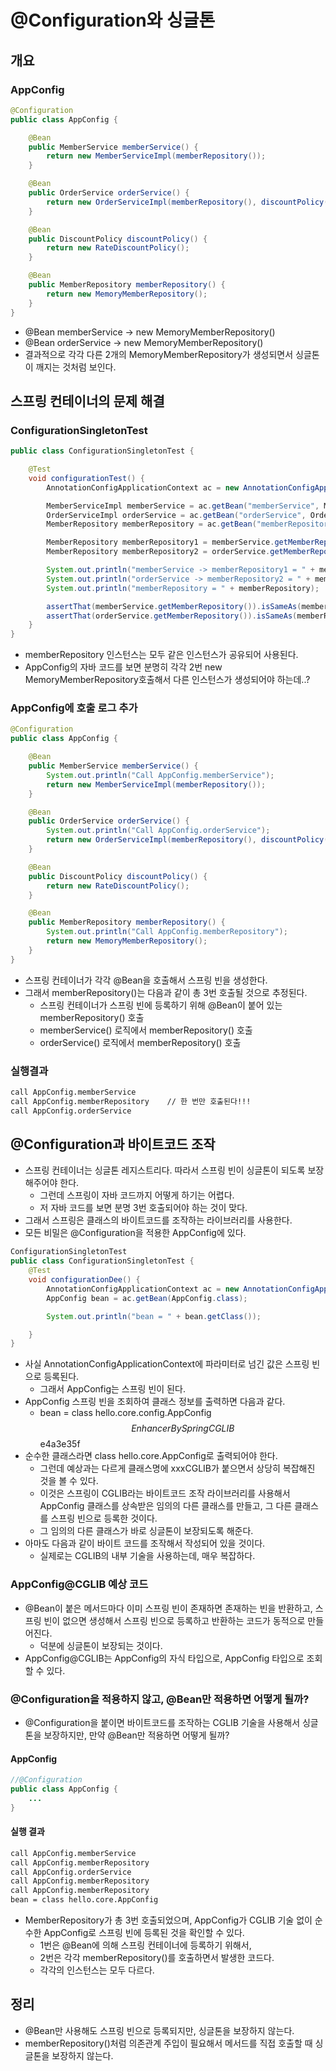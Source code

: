 # @Configuration와 싱글톤

## 개요
### AppConfig
```java
@Configuration
public class AppConfig {

    @Bean
    public MemberService memberService() {
        return new MemberServiceImpl(memberRepository());
    }

    @Bean
    public OrderService orderService() {
        return new OrderServiceImpl(memberRepository(), discountPolicy());
    }

    @Bean
    public DiscountPolicy discountPolicy() {
        return new RateDiscountPolicy();
    }

    @Bean
    public MemberRepository memberRepository() {
        return new MemoryMemberRepository();
    }
}
```
- @Bean memberService → new MemoryMemberRepository()
- @Bean orderService → new MemoryMemberRepository()
- 결과적으로 각각 다른 2개의 MemoryMemberRepository가 생성되면서 싱글톤이 깨지는 것처럼 보인다.

## 스프링 컨테이너의 문제 해결
### ConfigurationSingletonTest

```java
public class ConfigurationSingletonTest {

    @Test
    void configurationTest() {
        AnnotationConfigApplicationContext ac = new AnnotationConfigApplicationContext(AppConfig.class);

        MemberServiceImpl memberService = ac.getBean("memberService", MemberServiceImpl.class);
        OrderServiceImpl orderService = ac.getBean("orderService", OrderServiceImpl.class);
        MemberRepository memberRepository = ac.getBean("memberRepository", MemberRepository.class);

        MemberRepository memberRepository1 = memberService.getMemberRepository();
        MemberRepository memberRepository2 = orderService.getMemberRepository();

        System.out.println("memberService -> memberRepository1 = " + memberRepository1);
        System.out.println("orderService -> memberRepository2 = " + memberRepository2);
        System.out.println("memberRepository = " + memberRepository);

        assertThat(memberService.getMemberRepository()).isSameAs(memberRepository);
        assertThat(orderService.getMemberRepository()).isSameAs(memberRepository);
    }
}
```

- memberRepository 인스턴스는 모두 같은 인스턴스가 공유되어 사용된다.
- AppConfig의 자바 코드를 보면 분명히 각각 2번 new MemoryMemberRepository호출해서 다른 인스턴스가 생성되어야 하는데..?

### AppConfig에 호출 로그 추가
```java
@Configuration
public class AppConfig {

    @Bean
    public MemberService memberService() {
        System.out.println("Call AppConfig.memberService");
        return new MemberServiceImpl(memberRepository());
    }

    @Bean
    public OrderService orderService() {
        System.out.println("Call AppConfig.orderService");
        return new OrderServiceImpl(memberRepository(), discountPolicy());
    }

    @Bean
    public DiscountPolicy discountPolicy() {
        return new RateDiscountPolicy();
    }

    @Bean
    public MemberRepository memberRepository() {
        System.out.println("Call AppConfig.memberRepository");
        return new MemoryMemberRepository();
    }
}
```

- 스프링 컨테이너가 각각 @Bean을 호출해서 스프링 빈을 생성한다.
- 그래서 memberRepository()는 다음과 같이 총 3번 호출될 것으로 추정된다.
  - 스프링 컨테이너가 스프링 빈에 등록하기 위해 @Bean이 붙어 있는 memberRepository() 호출
  - memberService() 로직에서 memberRepository() 호출
  - orderService() 로직에서 memberRepository() 호출

### 실행결과
```bash
call AppConfig.memberService
call AppConfig.memberRepository    // 한 번만 호출된다!!!
call AppConfig.orderService
```

## @Configuration과 바이트코드 조작
- 스프링 컨테이너는 싱글톤 레지스트리다. 따라서 스프링 빈이 싱글톤이 되도록 보장해주어야 한다.
  - 그런데 스프링이 자바 코드까지 어떻게 하기는 어렵다.
  - 저 자바 코드를 보면 분명 3번 호출되어야 하는 것이 맞다.
- 그래서 스프링은 클래스의 바이트코드를 조작하는 라이브러리를 사용한다.
- 모든 비밀은 @Configuration을 적용한 AppConfig에 있다.

```java
ConfigurationSingletonTest
public class ConfigurationSingletonTest {
	@Test
    void configurationDee() {
        AnnotationConfigApplicationContext ac = new AnnotationConfigApplicationContext(AppConfig.class);
        AppConfig bean = ac.getBean(AppConfig.class);

        System.out.println("bean = " + bean.getClass());

    }
}
```
- 사실 AnnotationConfigApplicationContext에 파라미터로 넘긴 값은 스프링 빈으로 등록된다.
  - 그래서 AppConfig는 스프링 빈이 된다.
- AppConfig 스프링 빈을 조회하여 클래스 정보를 출력하면 다음과 같다.
  - bean = class hello.core.config.AppConfig$$EnhancerBySpringCGLIB$$e4a3e35f
- 순수한 클래스라면 class hello.core.AppConfig로 출력되어야 한다.
  - 그런데 예상과는 다르게 클래스명에 xxxCGLIB가 붙으면서 상당히 복잡해진 것을 볼 수 있다.
  - 이것은 스프링이 CGLIB라는 바이트코드 조작 라이브러리를 사용해서 AppConfig 클래스를 상속받은 임의의 다른 클래스를 만들고, 그 다른 클래스를 스프링 빈으로 등록한 것이다.
  - 그 임의의 다른 클래스가 바로 싱글톤이 보장되도록 해준다.
- 아마도 다음과 같이 바이트 코드를 조작해서 작성되어 있을 것이다.
  - 실제로는 CGLIB의 내부 기술을 사용하는데, 매우 복잡하다.

### AppConfig@CGLIB 예상 코드
- @Bean이 붙은 메서드마다 이미 스프링 빈이 존재하면 존재하는 빈을 반환하고, 스프링 빈이 없으면 생성해서 스프링 빈으로 등록하고 반환하는 코드가 동적으로 만들어진다.
  - 덕분에 싱글톤이 보장되는 것이다.
- AppConfig@CGLIB는 AppConfig의 자식 타입으로, AppConfig 타입으로 조회할 수 있다.

### @Configuration을 적용하지 않고, @Bean만 적용하면 어떻게 될까?
- @Configuration을 붙이면 바이트코드를 조작하는 CGLIB 기술을 사용해서 싱글톤을 보장하지만, 만약 @Bean만 적용하면 어떻게 될까?

#### AppConfig
```java
//@Configuration
public class AppConfig {
	...
}
```

#### 실행 결과
```bash
call AppConfig.memberService
call AppConfig.memberRepository
call AppConfig.orderService
call AppConfig.memberRepository
call AppConfig.memberRepository
bean = class hello.core.AppConfig
```

- MemberRepository가 총 3번 호출되었으며, AppConfig가 CGLIB 기술 없이 순수한 AppConfig로 스프링 빈에 등록된 것을 확인할 수 있다.
  - 1번은 @Bean에 의해 스프링 컨테이너에 등록하기 위해서,
  - 2번은 각각 memberRepository()를 호출하면서 발생한 코드다.
  - 각각의 인스턴스는 모두 다르다.
 

## 정리
- @Bean만 사용해도 스프링 빈으로 등록되지만, 싱글톤을 보장하지 않는다.
- memberRepository()처럼 의존관계 주입이 필요해서 메서드를 직접 호출할 때 싱글톤을 보장하지 않는다.
